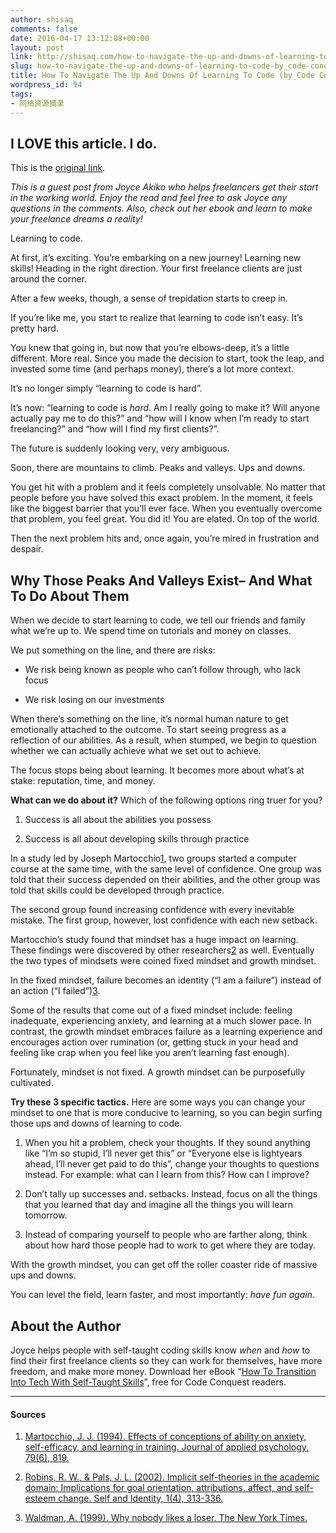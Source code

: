 ```yaml
---
author: shisaq
comments: false
date: 2016-04-17 13:12:08+00:00
layout: post
link: http://shisaq.com/how-to-navigate-the-up-and-downs-of-learning-to-code-by_code-conquest.html
slug: how-to-navigate-the-up-and-downs-of-learning-to-code-by_code-conquest
title: How To Navigate The Up And Downs Of Learning To Code (by_Code Conquest)
wordpress_id: 94
tags:
- 网络资源摘录
---
```


## I LOVE this article. I do.


This is the [original link](http://www.codeconquest.com/blog/how-to-navigate-the-up-and-downs-of-learning-to-code/).

_This is a guest post from Joyce Akiko who helps freelancers get their start in the working world. Enjoy the read and feel free to ask Joyce any questions in the comments. Also, check out her ebook and learn to make your freelance dreams a reality!_

Learning to code.

At first, it’s exciting. You’re embarking on a new journey! Learning new skills! Heading in the right direction. Your first freelance clients are just around the corner.

After a few weeks, though, a sense of trepidation starts to creep in.

If you’re like me, you start to realize that learning to code isn’t easy. It’s pretty hard.

You knew that going in, but now that you’re elbows-deep, it’s a little different. More real. Since you made the decision to start, took the leap, and invested some time (and perhaps money), there’s a lot more context.

It’s no longer simply “learning to code is hard”.

It’s now: “learning to code is _hard_. Am I really going to make it? Will anyone actually pay me to do this?” and “how will I know when I’m ready to start freelancing?” and “how will I find my first clients?”.

The future is suddenly looking very, very ambiguous.

Soon, there are mountains to climb. Peaks and valleys. Ups and downs.

You get hit with a problem and it feels completely unsolvable. No matter that people before you have solved this exact problem. In the moment, it feels like the biggest barrier that you’ll ever face. When you eventually overcome that problem, you feel great. You did it! You are elated. On top of the world.

Then the next problem hits and, once again, you’re mired in frustration and despair.


## Why Those Peaks And Valleys Exist– And What To Do About Them


When we decide to start learning to code, we tell our friends and family what we’re up to. We spend time on tutorials and money on classes.

We put something on the line, and there are risks:



	
  * We risk being known as people who can’t follow through, who lack focus

	
  * We risk losing on our investments


When there’s something on the line, it’s normal human nature to get emotionally attached to the outcome. To start seeing progress as a reflection of our abilities. As a result, when stumped, we begin to question whether we can actually achieve what we set out to achieve.

The focus stops being about learning. It becomes more about what’s at stake: reputation, time, and money.

**What can we do about it?**
Which of the following options ring truer for you?



	
  1. Success is all about the abilities you possess

	
  2. Success is all about developing skills through practice


In a study led by Joseph Martocchio[1](http://www.researchgate.net/publication/233844697_Self-efficacy_and_work-related_performance_A_meta-analysis), two groups started a computer course at the same time, with the same level of confidence. One group was told that their success depended on their abilities, and the other group was told that skills could be developed through practice.

The second group found increasing confidence with every inevitable mistake. The first group, however, lost confidence with each new setback.

Martocchio’s study found that mindset has a huge impact on learning. These findings were discovered by other researchers[2](http://www.tandfonline.com/doi/abs/10.1080/15298860290106805) as well. Eventually the two types of mindsets were coined fixed mindset and growth mindset.

In the fixed mindset, failure becomes an identity (“I am a failure”) instead of an action (“I failed”)[3](http://www.nytimes.com/1999/08/21/arts/why-nobody-likes-a-loser-failure-no-a-bump-on-the-road-to-success.html).

Some of the results that come out of a fixed mindset include: feeling inadequate, experiencing anxiety, and learning at a much slower pace. In contrast, the growth mindset embraces failure as a learning experience and encourages action over rumination (or, getting stuck in your head and feeling like crap when you feel like you aren’t learning fast enough).

Fortunately, mindset is not fixed. A growth mindset can be purposefully cultivated.

**Try these 3 specific tactics.**
Here are some ways you can change your mindset to one that is more conducive to learning, so you can begin surfing those ups and downs of learning to code.



	
  1. When you hit a problem, check your thoughts. If they sound anything like “I’m so stupid, I’ll never get this” or “Everyone else is lightyears ahead, I’ll never get paid to do this”, change your thoughts to questions instead. For example: what can I learn from this? How can I improve?

	
  2. Don’t tally up successes and. setbacks. Instead, focus on all the things that you learned that day and imagine all the things you will learn tomorrow.

	
  3. Instead of comparing yourself to people who are farther along, think about how hard those people had to work to get where they are today.


With the growth mindset, you can get off the roller coaster ride of massive ups and downs.

You can level the field, learn faster, and most importantly: _have fun again_.


## About the Author


Joyce helps people with self-taught coding skills know _when_ and _how_ to find their first freelance clients so they can work for themselves, have more freedom, and make more money. Download her eBook “[How To Transition Into Tech With Self-Taught Skills](http://www.joyceakiko.com/)”, free for Code Conquest readers.



* * *





#### Sources


1. [Martocchio, J. J. (1994). Effects of conceptions of ability on anxiety, self-efficacy, and learning in training. Journal of applied psychology, 79(6), 819.](http://www.researchgate.net/publication/233844697_Self-efficacy_and_work-related_performance_A_meta-analysis)

2. [Robins, R. W., & Pals, J. L. (2002). Implicit self-theories in the academic domain: Implications for goal orientation, attributions, affect, and self-esteem change. Self and Identity, 1(4), 313-336.](http://www.tandfonline.com/doi/abs/10.1080/15298860290106805)

3. [Waldman, A. (1999). Why nobody likes a loser. The New York Times.](http://www.nytimes.com/1999/08/21/arts/why-nobody-likes-a-loser-failure-no-a-bump-on-the-road-to-success.html)

